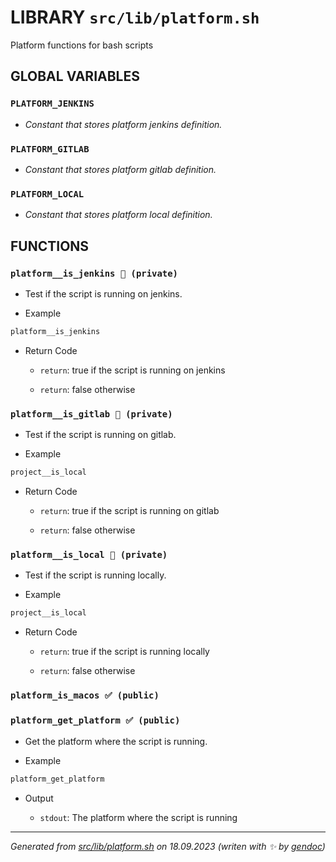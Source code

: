 # LIBRARY `src/lib/platform.sh`

Platform functions for bash scripts

## GLOBAL VARIABLES

### ``PLATFORM_JENKINS``

* *Constant that stores platform jenkins definition.*

### ``PLATFORM_GITLAB``

* *Constant that stores platform gitlab definition.*

### ``PLATFORM_LOCAL``

* *Constant that stores platform local definition.*

## FUNCTIONS

### `platform__is_jenkins 🚫 (private)`

* Test if the script is running on jenkins.

* Example

```bash
platform__is_jenkins
```

* Return Code

  * `return`: true if the script is running on jenkins

  * `return`: false otherwise

### `platform__is_gitlab 🚫 (private)`

* Test if the script is running on gitlab.

* Example

```bash
project__is_local
```

* Return Code

  * `return`: true if the script is running on gitlab

  * `return`: false otherwise

### `platform__is_local 🚫 (private)`

* Test if the script is running locally.

* Example

```bash
project__is_local
```

* Return Code

  * `return`: true if the script is running locally

  * `return`: false otherwise

### `platform_is_macos ✅ (public)`

### `platform_get_platform ✅ (public)`

* Get the platform where the script is running.

* Example

```bash
platform_get_platform
```

* Output

  * `stdout`: The platform where the script is running

---------------------------------------
*Generated from [src/lib/platform.sh](../../../src/lib/platform.sh) on 18.09.2023         (writen with ✨ by [gendoc](../../../src/lib/ext/gendoc.sh))*

